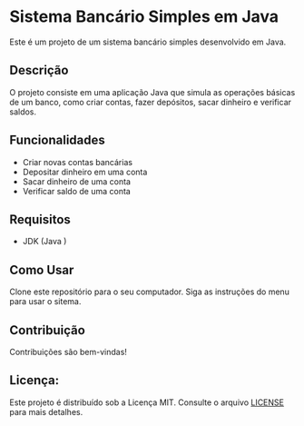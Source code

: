 # Sistema Bancário Simples em Java

Este é um projeto de um sistema bancário simples desenvolvido em Java.

## Descrição

O projeto consiste em uma aplicação Java que simula as operações básicas de um banco, como criar contas, fazer depósitos, sacar dinheiro e verificar saldos.

## Funcionalidades

- Criar novas contas bancárias
- Depositar dinheiro em uma conta
- Sacar dinheiro de uma conta
- Verificar saldo de uma conta

## Requisitos

- JDK (Java )

## Como Usar
Clone este repositório para o seu computador.
Siga as instruções do menu para usar o sitema.

## Contribuição
Contribuições são bem-vindas!

## Licença: 
Este projeto é distribuído sob a Licença MIT. Consulte o arquivo [LICENSE](LICENSE) para mais detalhes.
